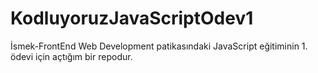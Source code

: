 # KodluyoruzJavaScriptOdev1
İsmek-FrontEnd Web Development patikasındaki JavaScript eğitiminin 1. ödevi için açtığım bir repodur.
